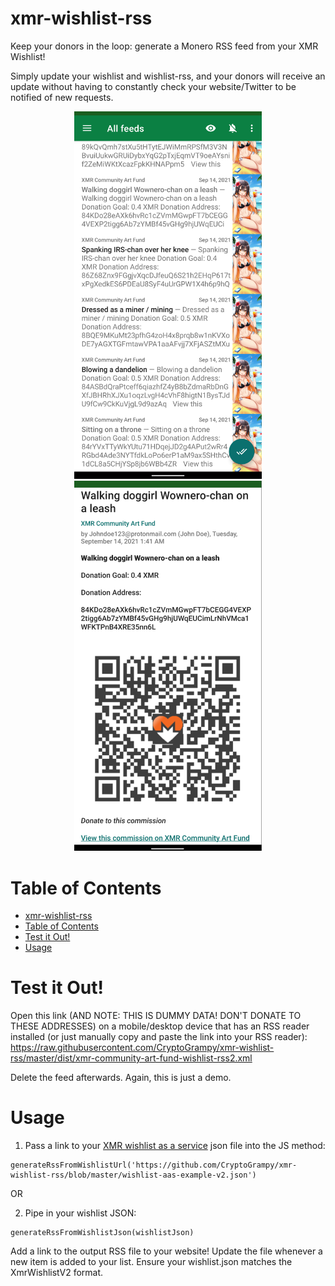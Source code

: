 # xmr-wishlist-rss

Keep your donors in the loop: generate a Monero RSS feed from your XMR Wishlist!

Simply update your wishlist and wishlist-rss, and your donors will receive an update without having to constantly check your website/Twitter to be notified of new requests.

<center>
	<img src="assets/screenshot2.png" width="300">
</center>
<center>
	<img src="assets/screenshot1.png" width="300">
</center>

# Table of Contents
- [xmr-wishlist-rss](#xmr-wishlist-rss)
- [Table of Contents](#table-of-contents)
- [Test it Out!](#test-it-out)
- [Usage](#usage)

# Test it Out!

Open this link (AND NOTE:  THIS IS DUMMY DATA! DON'T DONATE TO THESE ADDRESSES) on a mobile/desktop device that has an RSS reader installed (or just manually copy and paste the link into your RSS reader): https://raw.githubusercontent.com/CryptoGrampy/xmr-wishlist-rss/master/dist/xmr-community-art-fund-wishlist-rss2.xml

Delete the feed afterwards.  Again, this is just a demo. 

# Usage

1. Pass a link to your [XMR wishlist as a service](https://github.com/plowsof/xmr-wishlist-aaS) json file into the JS method:

```node
generateRssFromWishlistUrl('https://github.com/CryptoGrampy/xmr-wishlist-rss/blob/master/wishlist-aas-example-v2.json')
```

OR

2. Pipe in your wishlist JSON:

```node
generateRssFromWishlistJson(wishlistJson)
```

Add a link to the output RSS file to your website!  Update the file whenever a new item is added to your list.  Ensure your wishlist.json matches the XmrWishlistV2 format.
